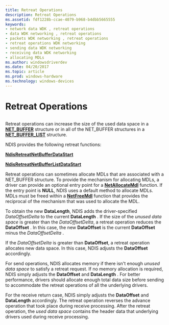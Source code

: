 ```yaml
---
title: Retreat Operations
description: Retreat Operations
ms.assetid: fdf1228b-ccae-4079-b968-b4dbb5665555
keywords:
- network data WDK , retreat operations
- data WDK networking , retreat operations
- packets WDK networking , retreat operations
- retreat operations WDK networking
- sending data WDK networking
- receiving data WDK networking
- allocating MDLs
ms.author: windowsdriverdev
ms.date: 04/20/2017
ms.topic: article
ms.prod: windows-hardware
ms.technology: windows-devices
---
```


# Retreat Operations


## <a href="" id="ddk-retreat-operations-ng"></a>


Retreat operations can increase the size of the used data space in a [**NET\_BUFFER**](https://msdn.microsoft.com/library/windows/hardware/ff568376) structure or in all of the NET\_BUFFER structures in a [**NET\_BUFFER\_LIST**](https://msdn.microsoft.com/library/windows/hardware/ff568388) structure.

NDIS provides the following retreat functions:

[**NdisRetreatNetBufferDataStart**](https://msdn.microsoft.com/library/windows/hardware/ff564527)

[**NdisRetreatNetBufferListDataStart**](https://msdn.microsoft.com/library/windows/hardware/ff564529)

Retreat operations can sometimes allocate MDLs that are associated with a NET\_BUFFER structure. To provide the mechanism for allocating MDLs, a driver can provide an optional entry point for a [**NetAllocateMdl**](https://msdn.microsoft.com/library/windows/hardware/ff568326) function. If the entry point is **NULL**, NDIS uses a default method to allocate MDLs. MDLs must be freed within a [**NetFreeMdl**](https://msdn.microsoft.com/library/windows/hardware/ff568348) function that provides the reciprocal of the mechanism that was used to allocate the MDL.

To obtain the new **DataLength**, NDIS adds the driver-specified *DataOffsetDelta* to the current **DataLength** . If the size of the *unused data space* is greater than the *DataOffsetDelta*, a retreat operation reduces the **DataOffset** . In this case, the new **DataOffset** is the current **DataOffset** minus the *DataOffsetDelta* .

If the *DataOffsetDelta* is greater than **DataOffset**, a retreat operation allocates new data space. In this case, NDIS adjusts the **DataOffset** accordingly.

For send operations, NDIS allocates memory if there isn't enough *unused data space* to satisfy a retreat request. If no memory allocation is required, NDIS simply adjusts the **DataOffset** and **DataLength** . For better performance, drivers should allocate enough total data size before sending to accommodate the retreat operations of all the underlying drivers.

For the receive return case, NDIS simply adjusts the **DataOffset** and **DataLength** accordingly. The retreat operation reverses the advance operation that took place during receive processing. After the retreat operation, the *used data space* contains the header data that underlying drivers used during receive processing.

 

 





